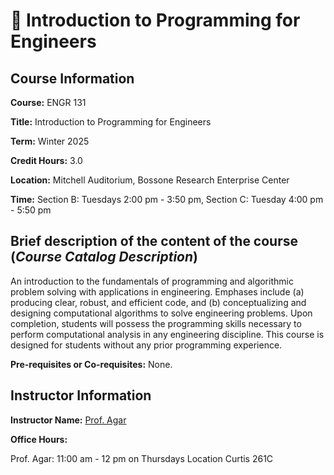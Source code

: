 # 👋 Introduction to Programming for Engineers

## Course Information

**Course:** ENGR 131

**Title:** Introduction to Programming for Engineers

**Term:** Winter 2025

**Credit Hours:** 3.0

**Location:** Mitchell Auditorium, Bossone Research Enterprise Center

**Time:** Section B: Tuesdays 2:00 pm - 3:50 pm, Section C: Tuesday 4:00 pm - 5:50 pm

## Brief description of the content of the course (_Course Catalog Description_)

An introduction to the fundamentals of programming and algorithmic problem solving with applications in engineering. Emphases include (a) producing clear, robust, and efficient code, and (b) conceptualizing and designing computational algorithms to solve engineering problems. Upon completion, students will possess the programming skills necessary to perform computational analysis in any engineering discipline. This course is designed for students without any prior programming experience.

**Pre-requisites or Co-requisites:** None.

## Instructor Information

**Instructor Name:** [Prof. Agar](mailto:engr131w25@drexel.edu?subject=ENGR131)

**Office Hours:**

Prof. Agar: 11:00 am - 12 pm on Thursdays Location Curtis 261C


